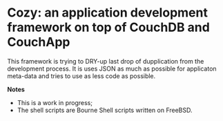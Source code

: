 # Cozy: an application development framework on top of CouchDB and CouchApp

This framework is trying to DRY-up last drop of dupplication from the
development process. It is uses JSON as much as possible for applicaton
meta-data and tries to use as less code as possible.

**Notes**

- This is a work in progress;
- The shell scripts are Bourne Shell scripts written on FreeBSD.
